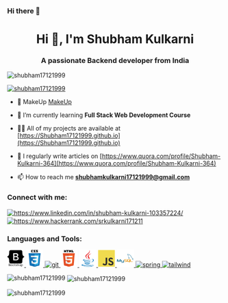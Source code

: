 ### Hi there 👋

<!--
**Shubham17121999/Shubham17121999** is a ✨ _special_ ✨ repository because its `README.md` (this file) appears on your GitHub profile.

Here are some ideas to get you started:

- 🔭 I’m currently working on ...
- 🌱 I’m currently learning ...
- 👯 I’m looking to collaborate on ...
- 🤔 I’m looking for help with ...
- 💬 Ask me about ...
- 📫 How to reach me: ...
- 😄 Pronouns: ...
- ⚡ Fun fact: ...
-->

<h1 align="center">Hi 👋, I'm Shubham Kulkarni</h1>
<h3 align="center">A passionate Backend developer from India</h3>

<p align="left"> <img src="https://komarev.com/ghpvc/?username=shubham17121999&label=Profile%20views&color=0e75b6&style=flat" alt="shubham17121999" /> </p>

<p align="left"> <a href="https://github.com/ryo-ma/github-profile-trophy"><img src="https://github-profile-trophy.vercel.app/?username=shubham17121999" alt="shubham17121999" /></a> </p>

- 🔭 MakeUp [MakeUp](https://github.com/Shubham17121999/verdant-attack-1980)

- 🌱 I’m currently learning **Full Stack Web Development Course**

- 👨‍💻 All of my projects are available at [https://Shubham17121999.github.io](https://Shubham17121999.github.io)

- 📝 I regularly write articles on [https://www.quora.com/profile/Shubham-Kulkarni-364](https://www.quora.com/profile/Shubham-Kulkarni-364)

- 📫 How to reach me **shubhamkulkarni17121999@gmail.com**

<h3 align="left">Connect with me:</h3>
<p align="left">
<a href="https://linkedin.com/in/https://www.linkedin.com/in/shubham-kulkarni-103357224/" target="blank"><img align="center" src="https://raw.githubusercontent.com/rahuldkjain/github-profile-readme-generator/master/src/images/icons/Social/linked-in-alt.svg" alt="https://www.linkedin.com/in/shubham-kulkarni-103357224/" height="30" width="40" /></a>
<a href="https://www.hackerrank.com/https://www.hackerrank.com/srkulkarni171211" target="blank"><img align="center" src="https://raw.githubusercontent.com/rahuldkjain/github-profile-readme-generator/master/src/images/icons/Social/hackerrank.svg" alt="https://www.hackerrank.com/srkulkarni171211" height="30" width="40" /></a>
</p>

<h3 align="left">Languages and Tools:</h3>
<p align="left"> <a href="https://getbootstrap.com" target="_blank" rel="noreferrer"> <img src="https://raw.githubusercontent.com/devicons/devicon/master/icons/bootstrap/bootstrap-plain-wordmark.svg" alt="bootstrap" width="40" height="40"/> </a> <a href="https://www.w3schools.com/css/" target="_blank" rel="noreferrer"> <img src="https://raw.githubusercontent.com/devicons/devicon/master/icons/css3/css3-original-wordmark.svg" alt="css3" width="40" height="40"/> </a> <a href="https://git-scm.com/" target="_blank" rel="noreferrer"> <img src="https://www.vectorlogo.zone/logos/git-scm/git-scm-icon.svg" alt="git" width="40" height="40"/> </a> <a href="https://www.w3.org/html/" target="_blank" rel="noreferrer"> <img src="https://raw.githubusercontent.com/devicons/devicon/master/icons/html5/html5-original-wordmark.svg" alt="html5" width="40" height="40"/> </a> <a href="https://www.java.com" target="_blank" rel="noreferrer"> <img src="https://raw.githubusercontent.com/devicons/devicon/master/icons/java/java-original.svg" alt="java" width="40" height="40"/> </a> <a href="https://developer.mozilla.org/en-US/docs/Web/JavaScript" target="_blank" rel="noreferrer"> <img src="https://raw.githubusercontent.com/devicons/devicon/master/icons/javascript/javascript-original.svg" alt="javascript" width="40" height="40"/> </a> <a href="https://www.mysql.com/" target="_blank" rel="noreferrer"> <img src="https://raw.githubusercontent.com/devicons/devicon/master/icons/mysql/mysql-original-wordmark.svg" alt="mysql" width="40" height="40"/> </a> <a href="https://spring.io/" target="_blank" rel="noreferrer"> <img src="https://www.vectorlogo.zone/logos/springio/springio-icon.svg" alt="spring" width="40" height="40"/> </a> <a href="https://tailwindcss.com/" target="_blank" rel="noreferrer"> <img src="https://www.vectorlogo.zone/logos/tailwindcss/tailwindcss-icon.svg" alt="tailwind" width="40" height="40"/> </a> </p>

<p><img align="left" src="https://github-readme-stats.vercel.app/api/top-langs?username=shubham17121999&show_icons=true&locale=en&layout=compact" alt="shubham17121999" /></p>

<p>&nbsp;<img align="center" src="https://github-readme-stats.vercel.app/api?username=shubham17121999&show_icons=true&locale=en" alt="shubham17121999" /></p>

<p><img align="center" src="https://github-readme-streak-stats.herokuapp.com/?user=shubham17121999&" alt="shubham17121999" /></p>

